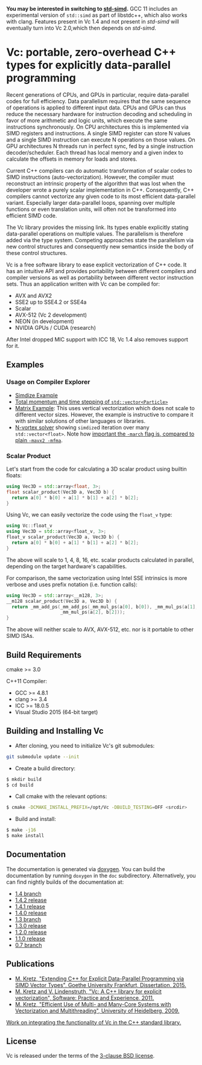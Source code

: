 **You may be interested in switching to [std-simd](https://github.com/VcDevel/std-simd).**
GCC 11 includes an experimental version of `std::simd` as part of libstdc++, which also works with clang.
Features present in Vc 1.4 and not present in *std-simd* will eventually turn into Vc 2.0,which then depends on *std-simd*.

# Vc: portable, zero-overhead C++ types for explicitly data-parallel programming

Recent generations of CPUs, and GPUs in particular, require data-parallel codes
for full efficiency. Data parallelism requires that the same sequence of
operations is applied to different input data. CPUs and GPUs can thus reduce
the necessary hardware for instruction decoding and scheduling in favor of more
arithmetic and logic units, which execute the same instructions synchronously.
On CPU architectures this is implemented via SIMD registers and instructions.
A single SIMD register can store N values and a single SIMD instruction can
execute N operations on those values. On GPU architectures N threads run in
perfect sync, fed by a single instruction decoder/scheduler. Each thread has
local memory and a given index to calculate the offsets in memory for loads and
stores.

Current C++ compilers can do automatic transformation of scalar codes to SIMD
instructions (auto-vectorization). However, the compiler must reconstruct an
intrinsic property of the algorithm that was lost when the developer wrote a
purely scalar implementation in C++. Consequently, C++ compilers cannot
vectorize any given code to its most efficient data-parallel variant.
Especially larger data-parallel loops, spanning over multiple functions or even
translation units, will often not be transformed into efficient SIMD code.

The Vc library provides the missing link. Its types enable explicitly stating
data-parallel operations on multiple values. The parallelism is therefore added
via the type system. Competing approaches state the parallelism via new control
structures and consequently new semantics inside the body of these control
structures.

Vc is a free software library to ease explicit vectorization of C++ code. It
has an intuitive API and provides portability between different compilers and
compiler versions as well as portability between different vector instruction
sets. Thus an application written with Vc can be compiled for:

* AVX and AVX2
* SSE2 up to SSE4.2 or SSE4a
* Scalar
* AVX-512 (Vc 2 development)
* NEON (in development)
* NVIDIA GPUs / CUDA (research)

After Intel dropped MIC support with ICC 18, Vc 1.4 also removes support for it.

## Examples

### Usage on Compiler Explorer

* [Simdize Example](https://godbolt.org/z/JVEM2j)
* [Total momentum and time stepping of `std::vector<Particle>`](https://godbolt.org/z/JNdkL9)
* [Matrix Example](https://godbolt.org/z/fFEkuX): This uses vertical
  vectorization which does not scale to different vector sizes. However, the
  example is instructive to compare it with similar solutions of other languages
  or libraries.
* [N-vortex solver](https://godbolt.org/z/4o1cg_) showing `simdize`d iteration
  over many `std::vector<float>`. Note how [important the `-march` flag is, compared
  to plain `-mavx2 -mfma`](https://godbolt.org/z/hKiOjr).

### Scalar Product

Let's start from the code for calculating a 3D scalar product using builtin floats:
```cpp
using Vec3D = std::array<float, 3>;
float scalar_product(Vec3D a, Vec3D b) {
  return a[0] * b[0] + a[1] * b[1] + a[2] * b[2];
}
```
Using Vc, we can easily vectorize the code using the `float_v` type:
```cpp
using Vc::float_v
using Vec3D = std::array<float_v, 3>;
float_v scalar_product(Vec3D a, Vec3D b) {
  return a[0] * b[0] + a[1] * b[1] + a[2] * b[2];
}
```
The above will scale to 1, 4, 8, 16, etc. scalar products calculated in parallel, depending
on the target hardware's capabilities.

For comparison, the same vectorization using Intel SSE intrinsics is more verbose and uses
prefix notation (i.e. function calls):
```cpp
using Vec3D = std::array<__m128, 3>;
__m128 scalar_product(Vec3D a, Vec3D b) {
  return _mm_add_ps(_mm_add_ps(_mm_mul_ps(a[0], b[0]), _mm_mul_ps(a[1], b[1])),
                    _mm_mul_ps(a[2], b[2]));
}
```
The above will neither scale to AVX, AVX-512, etc. nor is it portable to other SIMD ISAs.

## Build Requirements

cmake >= 3.0

C++11 Compiler:

* GCC >= 4.8.1
* clang >= 3.4
* ICC >= 18.0.5
* Visual Studio 2015 (64-bit target)


## Building and Installing Vc

* After cloning, you need to initialize Vc's git submodules:

```sh
git submodule update --init
```

* Create a build directory:

```sh
$ mkdir build
$ cd build
```

* Call cmake with the relevant options:

```sh
$ cmake -DCMAKE_INSTALL_PREFIX=/opt/Vc -DBUILD_TESTING=OFF <srcdir>
```

* Build and install:

```sh
$ make -j16
$ make install
```

## Documentation

The documentation is generated via [doxygen](http://doxygen.org). You can build
the documentation by running `doxygen` in the `doc` subdirectory.
Alternatively, you can find nightly builds of the documentation at:

* [1.4 branch](https://vcdevel.github.io/Vc-1.4/)
* [1.4.2 release](https://vcdevel.github.io/Vc-1.4.2/)
* [1.4.1 release](https://vcdevel.github.io/Vc-1.4.1/)
* [1.4.0 release](https://vcdevel.github.io/Vc-1.4.0/)
* [1.3 branch](https://vcdevel.github.io/Vc-1.3/)
* [1.3.0 release](https://vcdevel.github.io/Vc-1.3.0/)
* [1.2.0 release](https://vcdevel.github.io/Vc-1.2.0/)
* [1.1.0 release](https://vcdevel.github.io/Vc-1.1.0/)
* [0.7 branch](https://vcdevel.github.io/Vc-0.7/)

## Publications

* [M. Kretz, "Extending C++ for Explicit Data-Parallel Programming via SIMD
  Vector Types", Goethe University Frankfurt, Dissertation,
  2015.](http://publikationen.ub.uni-frankfurt.de/frontdoor/index/index/docId/38415)
* [M. Kretz and V. Lindenstruth, "Vc: A C++ library for explicit
  vectorization", Software: Practice and Experience,
  2011.](http://dx.doi.org/10.1002/spe.1149)
* [M. Kretz, "Efficient Use of Multi- and Many-Core Systems with Vectorization
  and Multithreading", University of Heidelberg,
  2009.](http://code.compeng.uni-frankfurt.de/attachments/13/Diplomarbeit.pdf)

[Work on integrating the functionality of Vc in the C++ standard library.](
https://github.com/VcDevel/Vc/wiki/ISO-Standardization-of-the-Vector-classes)

## License

Vc is released under the terms of the [3-clause BSD license](http://opensource.org/licenses/BSD-3-Clause).
